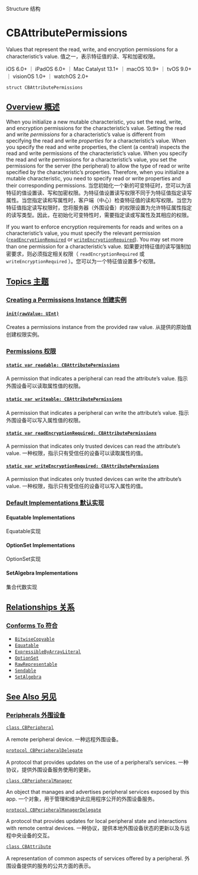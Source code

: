 Structure 结构

# CBAttributePermissions 

Values that represent the read, write, and encryption permissions for a characteristic’s value.
值之一，表示特征值的读、写和加密权限。

iOS 6.0+ ｜ iPadOS 6.0+ ｜ Mac Catalyst 13.1+ ｜ macOS 10.9+ ｜ tvOS 9.0+ ｜ visionOS 1.0+ ｜ watchOS 2.0+ 

```
struct CBAttributePermissions
```



## [Overview 概述](https://developer.apple.com/documentation/corebluetooth/cbattributepermissions#overview)

When you initialize a new mutable characteristic, you set the read, write, and encryption permissions for the characteristic’s value. Setting the read and write *permissions* for a characteristic’s value is different from specifying the read and write *properties* for a characteristic’s value. When you specify the read and write properties, the client (a central) inspects the read and write permissions of the characteristic’s value. When you specify the read and write permissions for a characteristic’s value, you set the permissions for the server (the peripheral) to allow the type of read or write specified by the characteristic’s properties. Therefore, when you initialize a mutable characteristic, you need to specify read or write properties and their corresponding permissions.
当您初始化一个新的可变特征时，您可以为该特征的值设置读、写和加密权限。为特征值设置读写权限不同于为特征值指定读写属性。当您指定读和写属性时，客户端（中心）检查特征值的读和写权限。当您为特征值指定读写权限时，您将服务器（外围设备）的权限设置为允许特征属性指定的读写类型。因此，在初始化可变特性时，需要指定读或写属性及其相应的权限。

If you want to enforce encryption requirements for reads and writes on a characteristic’s value, you must specify the relevant permission ([`readEncryptionRequired`](https://developer.apple.com/documentation/corebluetooth/cbattributepermissions/readencryptionrequired) or [`writeEncryptionRequired`](https://developer.apple.com/documentation/corebluetooth/cbattributepermissions/writeencryptionrequired)). You may set more than one permission for a characteristic’s value.
如果要对特征值的读写强制加密要求，则必须指定相关权限（ `readEncryptionRequired` 或 `writeEncryptionRequired` ）。您可以为一个特征值设置多个权限。



## [Topics 主题](https://developer.apple.com/documentation/corebluetooth/cbattributepermissions#topics)

### [Creating a Permissions Instance 创建实例](https://developer.apple.com/documentation/corebluetooth/cbattributepermissions#Creating-a-Permissions-Instance)

#### [`init(rawValue: UInt)`](https://developer.apple.com/documentation/corebluetooth/cbattributepermissions/init(rawvalue:))

Creates a permissions instance from the provided raw value.
从提供的原始值创建权限实例。



### [Permissions 权限](https://developer.apple.com/documentation/corebluetooth/cbattributepermissions#Permissions)

#### [`static var readable: CBAttributePermissions`](https://developer.apple.com/documentation/corebluetooth/cbattributepermissions/readable)

A permission that indicates a peripheral can read the attribute’s value.
指示外围设备可以读取属性值的权限。



#### [`static var writeable: CBAttributePermissions`](https://developer.apple.com/documentation/corebluetooth/cbattributepermissions/writeable)

A permission that indicates a peripheral can write the attribute’s value.
指示外围设备可以写入属性值的权限。



#### [`static var readEncryptionRequired: CBAttributePermissions`](https://developer.apple.com/documentation/corebluetooth/cbattributepermissions/readencryptionrequired)

A permission that indicates only trusted devices can read the attribute’s value.
一种权限，指示只有受信任的设备可以读取属性的值。



#### [`static var writeEncryptionRequired: CBAttributePermissions`](https://developer.apple.com/documentation/corebluetooth/cbattributepermissions/writeencryptionrequired)

A permission that indicates only trusted devices can write the attribute’s value.
一种权限，指示只有受信任的设备可以写入属性的值。



### [Default Implementations 默认实现](https://developer.apple.com/documentation/corebluetooth/cbattributepermissions#Default-Implementations)

#### Equatable Implementations

Equatable实现



#### OptionSet Implementations

OptionSet实现



#### SetAlgebra Implementations

集合代数实现



## [Relationships 关系](https://developer.apple.com/documentation/corebluetooth/cbattributepermissions#relationships)

### [Conforms To 符合](https://developer.apple.com/documentation/corebluetooth/cbattributepermissions#conforms-to)

- [`BitwiseCopyable`](https://developer.apple.com/documentation/Swift/BitwiseCopyable)
- [`Equatable`](https://developer.apple.com/documentation/Swift/Equatable)
- [`ExpressibleByArrayLiteral`](https://developer.apple.com/documentation/Swift/ExpressibleByArrayLiteral)
- [`OptionSet`](https://developer.apple.com/documentation/Swift/OptionSet)
- [`RawRepresentable`](https://developer.apple.com/documentation/Swift/RawRepresentable)
- [`Sendable`](https://developer.apple.com/documentation/Swift/Sendable)
- [`SetAlgebra`](https://developer.apple.com/documentation/Swift/SetAlgebra)



## [See Also 另见](https://developer.apple.com/documentation/corebluetooth/cbattributepermissions#see-also)

### [Peripherals 外围设备](https://developer.apple.com/documentation/corebluetooth/cbattributepermissions#Peripherals)

[`class CBPeripheral`](https://developer.apple.com/documentation/corebluetooth/cbperipheral)

A remote peripheral device.
一种远程外围设备。

[`protocol CBPeripheralDelegate`](https://developer.apple.com/documentation/corebluetooth/cbperipheraldelegate)

A protocol that provides updates on the use of a peripheral’s services.
一种协议，提供外围设备服务使用的更新。

[`class CBPeripheralManager`](https://developer.apple.com/documentation/corebluetooth/cbperipheralmanager)

An object that manages and advertises peripheral services exposed by this app.
一个对象，用于管理和维护此应用程序公开的外围设备服务。

[`protocol CBPeripheralManagerDelegate`](https://developer.apple.com/documentation/corebluetooth/cbperipheralmanagerdelegate)

A protocol that provides updates for local peripheral state and interactions with remote central devices.
一种协议，提供本地外围设备状态的更新以及与远程中央设备的交互。

[`class CBAttribute`](https://developer.apple.com/documentation/corebluetooth/cbattribute)

A representation of common aspects of services offered by a peripheral.
外围设备提供的服务的公共方面的表示。